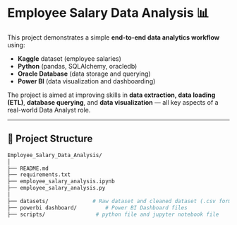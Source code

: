 # Employee Salary Data Analysis 📊

This project demonstrates a simple **end-to-end data analytics workflow** using:
- **Kaggle** dataset (employee salaries)
- **Python** (pandas, SQLAlchemy, oracledb)
- **Oracle Database** (data storage and querying)
- **Power BI** (data visualization and dashboarding)

The project is aimed at improving skills in **data extraction, data loading (ETL)**, **database querying**, and **data visualization** — all key aspects of a real-world Data Analyst role.

---

## 📂 Project Structure

```bash
Employee_Salary_Data_Analysis/
│
├── README.md
├── requirements.txt
├── employee_salary_analysis.ipynb
├── employee_salary_analysis.py
│
├── datasets/              # Raw dataset and cleaned dataset (.csv format)
├── powerbi dashboard/         # Power BI Dashboard files
├── scripts/                # python file and jupyter notebook file
